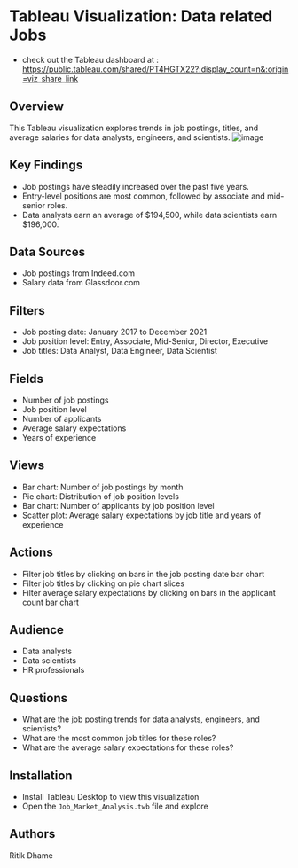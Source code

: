 # Tableau Visualization: Data related Jobs
* check out the Tableau dashboard at : https://public.tableau.com/shared/PT4HGTX22?:display_count=n&:origin=viz_share_link
## Overview
This Tableau visualization explores trends in job postings, titles, and average salaries for data analysts, engineers, and scientists.
![image](https://github.com/ritikdhame/Tableau-Projects/assets/7029092/f7f59abd-d56d-4150-b7c0-989d59ab626a)

## Key Findings

* Job postings have steadily increased over the past five years.
* Entry-level positions are most common, followed by associate and mid-senior roles.
* Data analysts earn an average of $194,500, while data scientists earn $196,000.

## Data Sources

* Job postings from Indeed.com
* Salary data from Glassdoor.com

## Filters

* Job posting date: January 2017 to December 2021
* Job position level: Entry, Associate, Mid-Senior, Director, Executive
* Job titles: Data Analyst, Data Engineer, Data Scientist

## Fields

* Number of job postings
* Job position level
* Number of applicants
* Average salary expectations
* Years of experience

## Views

* Bar chart: Number of job postings by month
* Pie chart: Distribution of job position levels
* Bar chart: Number of applicants by job position level
* Scatter plot: Average salary expectations by job title and years of experience

## Actions

* Filter job titles by clicking on bars in the job posting date bar chart
* Filter job titles by clicking on pie chart slices
* Filter average salary expectations by clicking on bars in the applicant count bar chart

## Audience

* Data analysts
* Data scientists
* HR professionals

## Questions

* What are the job posting trends for data analysts, engineers, and scientists?
* What are the most common job titles for these roles?
* What are the average salary expectations for these roles?

## Installation

* Install Tableau Desktop to view this visualization
* Open the `Job_Market_Analysis.twb` file and explore

## Authors

Ritik Dhame

